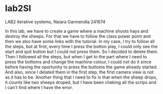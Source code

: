 # lab2SI
LAB2 iterative systems, Naiara Garmendia 241674

In this lab, we have to create a game where a machine shoots hays and destroy the sheeps. For that we have to follow the class power point and then we also have some links with the tutorial. 
In my case, I try to follow all the steps, but at first, every time I press the botton play, I could only see the start and quit button but I could not press them. So I decided to delete them. Then I followed all the steps, but when I get to the part where I need to press the bottoms and change the machine colour, I could not do it since before having the oportunity to press the buttoms the game already started. And also, since I delated them in the first step, the first camera view is not as it has to be. 
Another thing that I need to fix is that when the sheep drops, it counts like two sheeps droped, but I have been cheking all the scrips and I can't find where I have the error. 
